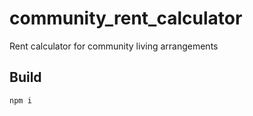 # community_rent_calculator
Rent calculator for community living arrangements

## Build

```bash
npm i
```
